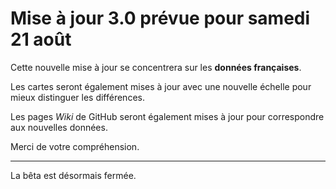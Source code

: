 # Mise à jour 3.0 prévue pour samedi 21 août

Cette nouvelle mise à jour se concentrera sur les **données françaises**.

Les cartes seront également mises à jour avec une nouvelle échelle pour mieux distinguer les différences.

Les pages *Wiki* de GitHub seront également mises à jour pour correspondre aux nouvelles données.

Merci de votre compréhension.

***

La bêta est désormais fermée.
